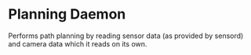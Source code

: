 # Planning Daemon
Performs path planning by reading sensor data (as provided by sensord) and camera data which it
reads on its own.
